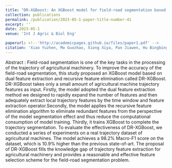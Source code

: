 ```yaml
---
title: "DR-XGBoost: An XGBoost model for field-road segmentation based on dual feature extraction and recursive feature elimination"
collection: publications
permalink: /publication/2023-05-1-paper-title-number-41
excerpt: ''
date: 2023-05-1
venue: 'Int J Agric & Biol Eng'

paperurl: <!--'http://academicpages.github.io/files/paper1.pdf' -->
citation: 'Xiao Yuzhen, Mo Guozhao, Xiong Xiya, Pan Jiawen, Hu Bingbing, Wu Caicong, <b>Zhai Weixin</b>. DR-XGBoost: An XGBoost model for field-road segmentation based on dual feature extraction and recursive feature elimination. <i>Int J Agric & Biol Eng</i>, 2023; 16(3): 169–179.'
---
```




<!--This paper is about the number 1. The number 2 is left for future work.-->
Abstract : Field-road  segmentation  is  one  of  the  key  tasks  in  the  processing  of  the  trajectory  of  agricultural  machinery.  To improve the accuracy of the field-road segmentation, this study proposed an XGBoost model based on dual feature extraction and  recursive  feature  elimination  called  DR-XGBoost.  DR-XGBoost  takes  only  a  small  amount  of  agricultural  machine trajectory features as input. Firstly, the model adopted the dual feature extraction method we designed to rapidly expand the number of features and then adequately extract local trajectory features by the time window and feature extraction operator.Secondly, the model applies the recursive feature elimination algorithm to eliminate redundant features from the perspective of the model segmentation effect and thus reduce the computational consumption of model training. Thirdly, it trains XGBoost to complete the trajectory segmentation. To evaluate the effectiveness of DR-XGBoost, we conducted a series of experiments on a real trajectory dataset of agricultural machines. The model achieves a 98.2% Macro-F1 score on the dataset, which is 10.9% higher than the previous state-of-art. The proposal of DR-XGBoost fills the knowledge gap of trajectory feature extraction for agricultural  machinery  and  provides  a  reasonable  and  effective  feature  selection  scheme  for  the  field-road  segmentation problem.

<!--[Download paper here](http://academicpages.github.io/files/paper1.pdf)-->

<!--Recommended citation: Zhai W, Cheng C. Vagueness in spatial data: A grid-coding approach[C]. proceedings of the 2014 IEEE Geoscience and Remote Sensing Symposium, 2014. IEEE.-->

